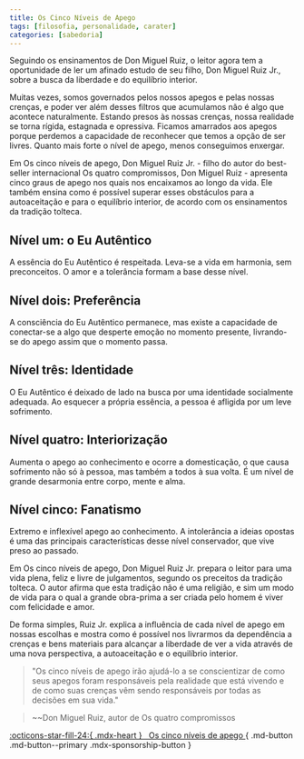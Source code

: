 ```yaml
---
title: Os Cinco Níveis de Apego
tags: [filosofia, personalidade, carater]
categories: [sabedoria]
---
```


Seguindo os ensinamentos de Don Miguel Ruiz, o leitor agora tem a oportunidade de ler um afinado estudo de seu filho, Don Miguel Ruiz Jr., sobre a busca da liberdade e do equilíbrio interior.

 
Muitas vezes, somos governados pelos nossos apegos e pelas nossas crenças, e poder ver além desses filtros que acumulamos não é algo que acontece naturalmente. Estando presos às nossas crenças, nossa realidade se torna rígida, estagnada e opressiva. Ficamos amarrados aos apegos porque perdemos a capacidade de reconhecer que temos a opção de ser livres. Quanto mais forte o nível de apego, menos conseguimos enxergar.

Em Os cinco níveis de apego, Don Miguel Ruiz Jr. - filho do autor do best-seller internacional Os quatro compromissos, Don Miguel Ruiz - apresenta cinco graus de apego nos quais nos encaixamos ao longo da vida. Ele também ensina como é possível superar esses obstáculos para a autoaceitação e para o equilíbrio interior, de acordo com os ensinamentos da tradição tolteca.

 
## Nível um: o Eu Autêntico

A essência do Eu Autêntico é respeitada. Leva-se a vida em harmonia, sem preconceitos. O amor e a tolerância formam a base desse nível.

## Nível dois: Preferência

A consciência do Eu Autêntico permanece, mas existe a capacidade de conectar-se a algo que desperte emoção no momento presente, livrando-se do apego assim que o momento passa.

## Nível três: Identidade

O Eu Autêntico é deixado de lado na busca por uma identidade socialmente adequada. Ao esquecer a própria essência, a pessoa é afligida por um leve sofrimento.

## Nível quatro: Interiorização

Aumenta o apego ao conhecimento e ocorre a domesticação, o que causa sofrimento não só à pessoa, mas também a todos à sua volta. É um nível de grande desarmonia entre corpo, mente e alma.

## Nível cinco: Fanatismo

Extremo e inflexível apego ao conhecimento. A intolerância a ideias opostas é uma das principais características desse nível conservador, que vive preso ao passado.

 

Em Os cinco níveis de apego, Don Miguel Ruiz Jr. prepara o leitor para uma vida plena, feliz e livre de julgamentos, segundo os preceitos da tradição tolteca. O autor afirma que esta tradição não é uma religião, e sim um modo de vida para o qual a grande obra-prima a ser criada pelo homem é viver com felicidade e amor.

De forma simples, Ruiz Jr. explica a influência de cada nível de apego em nossas escolhas e mostra como é possível nos livrarmos da dependência a crenças e bens materiais para alcançar a liberdade de ver a vida através de uma nova perspectiva, a autoaceitação e o equilíbrio interior.

 

> "Os cinco níveis de apego irão ajudá-lo a se conscientizar de como seus apegos foram responsáveis pela realidade que está vivendo e de como suas crenças vêm sendo responsáveis por todas as decisões em sua vida." 

> ~~Don Miguel Ruiz, autor de Os quatro compromissos

[:octicons-star-fill-24:{ .mdx-heart } &nbsp; Os cinco níveis de apego ](https://os-cinco-niveis-de-apego.vercel.app/os-cinco-niveis-de-apego.pdf){ .md-button .md-button--primary .mdx-sponsorship-button }
